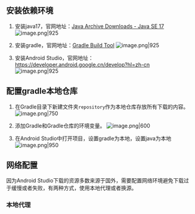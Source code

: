 ## 安装依赖环境
1. 安装java17，官网地址：[Java Archive Downloads - Java SE 17](https://www.oracle.com/java/technologies/javase/jdk17-archive-downloads.html)
![image.png|925](https://cdn.jsdelivr.net/gh/xuezhaorong/Picgo//Source/fix-dir/picgo/picgo-clipboard-images/2024/12/08/17-50-36-5eb52a7ef2a7618590e5a0e1bc8c4146-20241208175035-7e4a8d.png)

2. 安装gradle，官网地址：[Gradle Build Tool](https://gradle.org/)
![image.png|925](https://cdn.jsdelivr.net/gh/xuezhaorong/Picgo//Source/fix-dir/picgo/picgo-clipboard-images/2024/12/08/17-52-36-29ea86e4c7d66826cdc373ab619e3c41-20241208175235-d847d5.png)


3. 安装Android Studio，官网地址：https://developer.android.google.cn/develop?hl=zh-cn
![image.png|925](https://cdn.jsdelivr.net/gh/xuezhaorong/Picgo//Source/fix-dir/picgo/picgo-clipboard-images/2024/12/08/17-54-25-6fdbaa5ad81270421295e791869ae792-20241208175424-a66872.png)

## 配置gradle本地仓库
1. 在Gradle目录下新建文件夹`repository`作为本地仓库存放所有下载的内容。
![image.png|750](https://cdn.jsdelivr.net/gh/xuezhaorong/Picgo//Source/fix-dir/picgo/picgo-clipboard-images/2024/12/08/17-56-03-7517a4622fd3b484ec8c8b1e91ab8ac2-20241208175602-7f3680.png)

2. 添加Gradle和Gradle仓库的环境变量。
![image.png|600](https://cdn.jsdelivr.net/gh/xuezhaorong/Picgo//Source/fix-dir/picgo/picgo-clipboard-images/2024/12/08/17-58-29-2d01030fb4a10b59007af61633907cd0-20241208175829-77de19.png)


3. 在Android Studio中打开项目，设置gradle为本地，设置java为本地
![image.png|950](https://cdn.jsdelivr.net/gh/xuezhaorong/Picgo//Source/fix-dir/picgo/picgo-clipboard-images/2024/12/08/18-04-58-ae1d50f0a98ea03f12570537fe117913-20241208180457-4d4258.png)

## 网络配置
因为Android Studio下载的资源多数来源于国外，需要配置网络环境避免下载过于缓慢或者失败，有两种方式，使用本地代理或者换源。
### 本地代理
